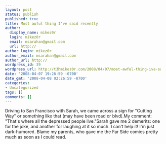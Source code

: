 ```yaml
---
layout: post
status: publish
published: true
title: Most awful thing I've said recently
author:
  display_name: mikez0r
  login: mikez0r
  email: msarahan@gmail.com
  url: http://
author_login: mikez0r
author_email: msarahan@gmail.com
author_url: http://
wordpress_id: 39
wordpress_url: http://t3hmikez0r.com/2008/04/07/most-awful-thing-ive-said-recently/
date: '2008-04-07 19:26:59 -0700'
date_gmt: '2008-04-08 02:26:59 -0700'
categories:
- Uncategorized
tags: []
comments: []
---
```

<p>Driving to San Francisco with Sarah, we came across a sign for "Cutting Way" or something like that (may have been road or blvd).My comment: "That's where all the depressed people live."Sarah gave me 2 demerits: one for the joke, and another for laughing at it so much. I can't help it! I'm just dark-humored. Blame my parents, who gave me the Far Side comics pretty much as soon as I could read.</p>
